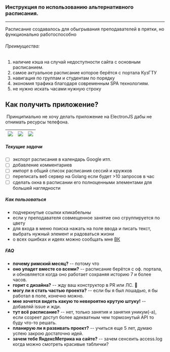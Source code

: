 ### Инструкция по использованию альтернативного расписания.

------

Расписание создавалось для обыгрывания преподавателей в прятки, но функционально работоспособно

###### Преимущества:

1. наличие кэша на случай недоступности сайта с основным расписанием.
2. самое актуальное расписание которое берётся с портала КузГТУ
3. навигация по группам и студентам по порядку
4. экономия трафика благодаря современным SPA технологиям.
5. не нужно искать часами нужную строку



## Как получить приложение?

​	Принципиально не хочу делать приложение на ElectronJS дабы не отнимать ресурсы телефона. 

| ![](https://sun9-88.userapi.com/impg/55iveL89K2ug-OxUwSL_R16QE8h0MqXSnuQQbQ/C5-7lhYZs3U.jpg?size=747x1600&quality=96&sign=2edb422be0161843ce83f1fd8711f074&type=album) | ![](https://sun9-15.userapi.com/impg/B1CJpCpDjEgi1RKo9QIBlw32j5BG6UT85osK5A/BntiNy9KwBU.jpg?size=747x1600&quality=96&sign=202a34169ac8151bb367fbf5132a8fa8&type=album) | ![](https://sun9-77.userapi.com/impg/j9jif2JY6vzymAOiEpve_JvdBGhh9u5kZopPrg/wbcqMcLzt74.jpg?size=747x1600&quality=96&sign=8ebb1eef8280ad4957ecc8a69c698e34&type=album) |
| ------------------------------------------------------------ | ------------------------------------------------------------ | ------------------------------------------------------------ |





##### Текущие задачи

- [ ] экспорт расписания в календарь Google итп.
- [ ] добавление комментариев
- [ ] импорт в общий список расписания сессий и кружков 
- [ ] переписать веб сервер на Golang если будет >10 запросов в час
- [ ] сделать окна в расписании его полноценными элементами для большей наглядности 

##### Как пользоваться

- подчеркнутые ссылки кликабельны
- если у преподавателя совмещенное занятие оно сгруппируется по цвету
- для входа в меню поиска нажать на поле ввода и писать текст, выбрать нужный элемент и радоваться жизни
- о всех ошибках и идеях можно сообщать мне [ВК](https://vk.com/slava_microsoft)

##### FAQ

- **почему римский месяц?** -- потому что
- **оно упадет вместе со всеми?** -- расписание берётся с оф. портала, и обновляется когда оно работает сохраняя историю 7 и более часов.
- **горит с дизайна?** -- жду ваш конструктор в PR или ЛС. 🧡
- **могу ли я стать частью проекта?** -- если бы я был лошадью, я бы работал в поле, конечно можно.
- **мне хочется видеть какую то невероятно крутую штуку!** -- добавляй issue и жди.
- **тут всё расписание?** -- нет, только занятия и занятия уникум(-а), если созреет доступ более адекватным чем тормознутый API то буду что-то решать.
- **планирую ли я развивать проект?** -- учиться еще 5 лет, думаю успею закрою достаточно идей. 
- **зачем тебе ЯндексМетрика на сайте?** -- зачем сенсеить access.log когда можно смотреть красивые таблички? 